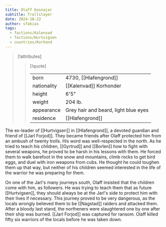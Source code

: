 ```yaml
---
title: Olaff Kasnajar
subtitle: Trollslayer
date: 2024-10-22
author: sfakias
tags:
  - factions/Kalenvad
  - factions/Hurtvigsen
  - countries/Korhond
---
```

> [!attributes]
> 
> > [!quote]
> >
> > | | |
> > | --- | --- |
> > | born | 4730, [[Hlafengrond]] |
> > | nationality | [[Kalenvad]] Korhonder |
> > | height | 6'5" |
> > | weight | 204 lb. |
> > | appearance | Grey hair and beard, light blue eyes |
> > | residence | [[Hlafengrond]] |

The ex-leader of [[Hurtvigsen]] in [[Hlafengrond]], a devoted guardian and friend of [[Jarl Forjod]]. They became friends after Olaff protected him from an ambush of twenty trolls. His word was well-respected in the north. As he tried to teach his children, [[Gyrtrud]] and [[Borlen]] how to fight with several weapons, he proved to be harsh in his lessons with them. He forced them to walk barefoot in the snow and mountains, climb rocks to get bird eggs, and duel with iron weapons from cubs. He thought he could toughen them up that way, but neither of his children seemed interested in the life of the warrior he was preparing for them.

On one of the Jarl's many journeys south, Olaff insisted that the children come with him, as followers. He was trying to teach them that as future [[Hurtvigsen]], they should always be at the Jarl's side to protect him with their lives if necessary. This journey proved to be very dangerous, as the locals wrongly believed them to be [[Nagstad]] raiders and attacked them. After a bloody last stand, the northeners were slaughtered one by one after their ship was burned. [[Jarl Forjod]] was captured for ransom. Olaff killed fifty six warriors of the locals before he was taken down.